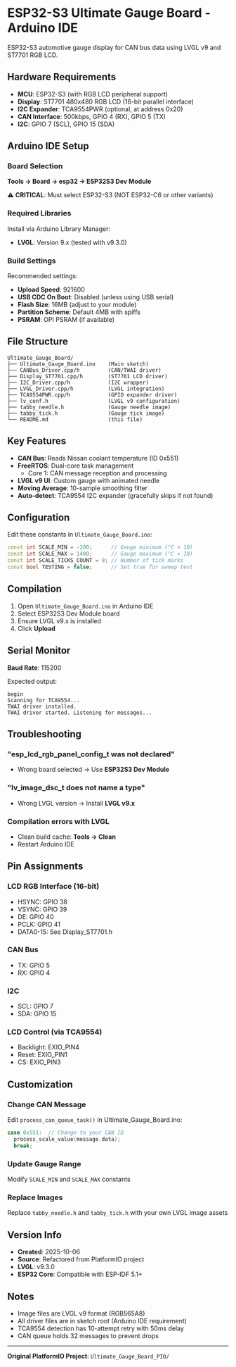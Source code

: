 # ESP32-S3 Ultimate Gauge Board - Arduino IDE

ESP32-S3 automotive gauge display for CAN bus data using LVGL v9 and ST7701 RGB LCD.

## Hardware Requirements

- **MCU**: ESP32-S3 (with RGB LCD peripheral support)
- **Display**: ST7701 480x480 RGB LCD (16-bit parallel interface)
- **I2C Expander**: TCA9554PWR (optional, at address 0x20)
- **CAN Interface**: 500kbps, GPIO 4 (RX), GPIO 5 (TX)
- **I2C**: GPIO 7 (SCL), GPIO 15 (SDA)

## Arduino IDE Setup

### Board Selection
**Tools → Board → esp32 → ESP32S3 Dev Module**

⚠️ **CRITICAL**: Must select ESP32-S3 (NOT ESP32-C6 or other variants)

### Required Libraries

Install via Arduino Library Manager:
- **LVGL**: Version 9.x (tested with v9.3.0)

### Build Settings

Recommended settings:
- **Upload Speed**: 921600
- **USB CDC On Boot**: Disabled (unless using USB serial)
- **Flash Size**: 16MB (adjust to your module)
- **Partition Scheme**: Default 4MB with spiffs
- **PSRAM**: OPI PSRAM (if available)

## File Structure

```
Ultimate_Gauge_Board/
├── Ultimate_Gauge_Board.ino    (Main sketch)
├── CANBus_Driver.cpp/h         (CAN/TWAI driver)
├── Display_ST7701.cpp/h        (ST7701 LCD driver)
├── I2C_Driver.cpp/h            (I2C wrapper)
├── LVGL_Driver.cpp/h           (LVGL integration)
├── TCA9554PWR.cpp/h            (GPIO expander driver)
├── lv_conf.h                   (LVGL v9 configuration)
├── tabby_needle.h              (Gauge needle image)
├── tabby_tick.h                (Gauge tick image)
└── README.md                   (this file)
```

## Key Features

- **CAN Bus**: Reads Nissan coolant temperature (ID 0x551)
- **FreeRTOS**: Dual-core task management
  - Core 1: CAN message reception and processing
- **LVGL v9 UI**: Custom gauge with animated needle
- **Moving Average**: 10-sample smoothing filter
- **Auto-detect**: TCA9554 I2C expander (gracefully skips if not found)

## Configuration

Edit these constants in `Ultimate_Gauge_Board.ino`:

```cpp
const int SCALE_MIN = -200;      // Gauge minimum (°C × 10)
const int SCALE_MAX = 1400;      // Gauge maximum (°C × 10)
const int SCALE_TICKS_COUNT = 9; // Number of tick marks
const bool TESTING = false;      // Set true for sweep test
```

## Compilation

1. Open `Ultimate_Gauge_Board.ino` in Arduino IDE
2. Select ESP32S3 Dev Module board
3. Ensure LVGL v9.x is installed
4. Click **Upload**

## Serial Monitor

**Baud Rate**: 115200

Expected output:
```
begin
Scanning for TCA9554...
TWAI driver installed.
TWAI driver started. Listening for messages...
```

## Troubleshooting

### "esp_lcd_rgb_panel_config_t was not declared"
- Wrong board selected → Use **ESP32S3 Dev Module**

### "lv_image_dsc_t does not name a type"
- Wrong LVGL version → Install **LVGL v9.x**

### Compilation errors with LVGL
- Clean build cache: **Tools → Clean**
- Restart Arduino IDE

## Pin Assignments

### LCD RGB Interface (16-bit)
- HSYNC: GPIO 38
- VSYNC: GPIO 39
- DE: GPIO 40
- PCLK: GPIO 41
- DATA0-15: See Display_ST7701.h

### CAN Bus
- TX: GPIO 5
- RX: GPIO 4

### I2C
- SCL: GPIO 7
- SDA: GPIO 15

### LCD Control (via TCA9554)
- Backlight: EXIO_PIN4
- Reset: EXIO_PIN1
- CS: EXIO_PIN3

## Customization

### Change CAN Message
Edit `process_can_queue_task()` in Ultimate_Gauge_Board.ino:
```cpp
case 0x551:  // Change to your CAN ID
  process_scale_value(message.data);
  break;
```

### Update Gauge Range
Modify `SCALE_MIN` and `SCALE_MAX` constants

### Replace Images
Replace `tabby_needle.h` and `tabby_tick.h` with your own LVGL image assets

## Version Info

- **Created**: 2025-10-06
- **Source**: Refactored from PlatformIO project
- **LVGL**: v9.3.0
- **ESP32 Core**: Compatible with ESP-IDF 5.1+

## Notes

- Image files are LVGL v9 format (RGB565A8)
- All driver files are in sketch root (Arduino IDE requirement)
- TCA9554 detection has 10-attempt retry with 50ms delay
- CAN queue holds 32 messages to prevent drops

---

**Original PlatformIO Project**: `Ultimate_Gauge_Board_PIO/`
